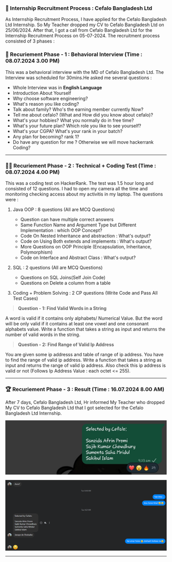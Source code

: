 ### 🔖 Internship Recruitment Process : Cefalo Bangladesh Ltd

As Internship Recruitment Process, I have applied for the Cefalo Bangladesh Ltd Internship. So My Teacher dropped my CV to Cefalo Bangladesh Ltd on 25/06/2024. After that, I got a call from Cefalo Bangladesh Ltd for the Internship Recruitment Process on 05-07-2024.
The recruitment process consisted of 3 phases :

### 🖖 Recuriement Phase - 1 : Behavioral Interview (Time : 08.07.2024  3.00 PM)

This was a behavioral interview with the MD of Cefalo Bangladesh Ltd. The Interview was scheduled for 30mins.He asked me several questions : 

- Whole Interview was in **English Language**
- Introduction About Yourself
- Why choose software engineering?
- What's reason you like coding?
- Talk about family? Who's the earning member currently Now?
- Tell me about cefalo? (What and How did you know about cefalo)?
- What's your hobbies? What you normally do in free time?
- What's your future plan? Which role you like to see yourself?
- What's your CGPA? What's your rank in your batch?
- Any plan for becoming? rank 1?
- Do have any question for me ? Otherwise we will move hackerrank Coding?

<hr>

### 👨‍💻 Recuriement Phase - 2 : Technical + Coding Test (Time : 08.07.2024  4.00 PM)

This was a coding test on HackerRank. The test was 1.5 hour long and consisted of 12 questions. I had to open my camera all the time and monitoring checking access about my activitis in my laptop. The questions were :

1. Java OOP : 8 questions (All are MCQ Questions)
    - Question can have multiple correct answers
    - Same Function Name and Argument Type but Different Implementation : which OOP Concept?
    - Code On Nested Inheritance and abstraction : What's output?
    - Code on Using Both extends and implements : What's output?
    - More Questions on OOP Principle (Encapsulation, Inheritance, Polymorphism)
    - Code on Interface and Abstract Class : What's output?

2. SQL : 2 questions (All are MCQ Questions)
    - Questions on SQL Joins(Self Join Code)
    - Questions on Delete a column from a table

3. Coding + Problem Solving : 2 CP questions (Write Code and Pass All Test Cases)

> **Question - 1: Find Valid Words in a String**

A word is valid if it contains only alphabets/ Numerical Value. But the word will be only valid if it contains at least one vowel and one consonant alphabets value. Write a function that takes a string as input and returns the number of valid words in the string.

> **Question - 2: Find Range of Valid Ip Address**

You are given some ip addresss and table of range of ip address. You have to find the range of valid ip address. Write a function that takes a string as input and returns the range of valid ip address. Also check this ip address is valid or not (Follows Ip Address Value : each octet <= 255).

<hr>

### 🏆 Recuriement Phase - 3 : Result (Time : 16.07.2024  8.00 AM)

After 7 days, Cefalo Bangladesh Ltd, Hr informed My Teacher who dropped My CV to Cefalo Bangladesh Ltd that I got selected for the Cefalo Bangladesh Ltd Internship.

![alt text](./Assets/image.png)

![alt text](./Assets/image-1.png)

<hr>